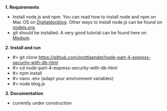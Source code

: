 **1. Requirements**
- Install node.js and npm.
You can read how to install node and npm on Mac OS on [Digitaldocblog](https://digitaldocblog.com/singleblog?article=1). Other ways to install node.js can be found on [nodejs.org](https://nodejs.org/en/download/).
- git should be installed. A very good tutorial can be found here on [Medium](https://medium.com/@george.seif94/a-full-tutorial-on-how-to-use-github-88466bac7d42).

**2. Install and run**
- #> git clone https://github.com/prottlaender/node-part-4-express-security-with-db-html
- #> cd node-part-4-express-security-with-db-html
- #> npm install
- #> nano .env (adapt your environment variables)
- #> node blog.js

**3. Documentation**
- currently under construction
